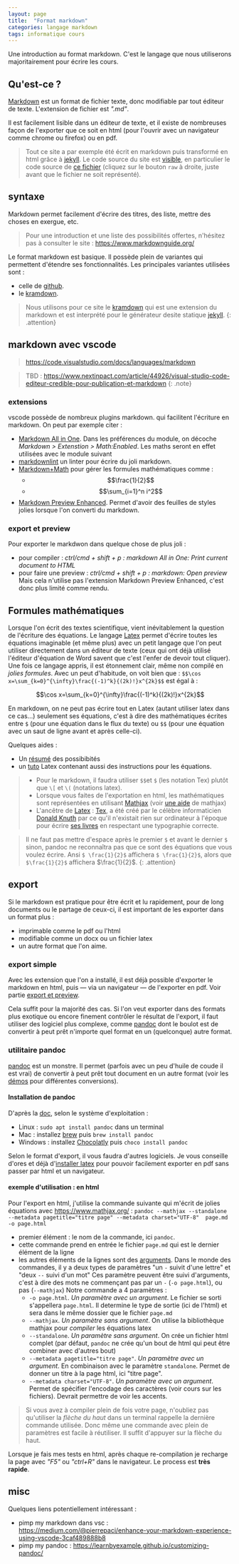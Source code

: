 ```yaml
---
layout: page
title:  "Format markdown"
categories: langage markdown
tags: informatique cours 
---
```


Une introduction au format markdown. C'est le langage que nous utiliserons majoritairement pour écrire les cours.

<!--more-->

## Qu'est-ce ?

[Markdown](https://fr.wikipedia.org/wiki/Markdown) est un format de fichier texte, donc modifiable par tout éditeur de texte. L'extension de fichier est *".md"*.

Il est facilement lisible dans un éditeur de texte, et il existe de nombreuses façon de l'exporter que ce soit en html (pour l'ouvrir avec un navigateur comme chrome ou firefox) ou en pdf.

> Tout ce site a par exemple été écrit en markdown puis transformé en html grâce à [jekyll](https://jekyllrb.com/). Le code source du site est [visible](https://github.com/FrancoisBrucker/cours_informatique), en particulier le code source de [ce fichier](https://github.com/FrancoisBrucker/cours_informatique/blob/master/docs/tutos/_posts/2021-08-30-format-markdown.md) (cliquez sur le bouton `raw` à droite, juste avant que le fichier ne soit représenté).

## syntaxe

Markdown permet facilement d'écrire des titres, des liste, mettre des choses en exergue, etc.

> Pour une introduction et une liste des possibilités offertes, n'hésitez pas à consulter le site : <https://www.markdownguide.org/>

Le format markdown est basique. Il possède plein de variantes qui permettent d'étendre ses fonctionnalités. Les principales variantes utilisées sont :

* celle de [github](https://guides.github.com/features/mastering-markdown/).
* le [kramdown](https://kramdown.gettalong.org/documentation.html).


> Nous utilisons pour ce site le [kramdown](https://kramdown.gettalong.org/documentation.html) qui est une extension du markdown et est interprété pour le générateur desite statique [jekyll](https://jekyllrb.com/).
{: .attention}


## markdown avec vscode

> <https://code.visualstudio.com/docs/languages/markdown>

> TBD : https://www.nextinpact.com/article/44926/visual-studio-code-editeur-credible-pour-publication-et-markdown
{: .note}

### extensions

vscode possède de nombreux plugins markdown. qui facilitent l'écriture en markdown. On peut par exemple citer :

* [Markdown All in One](https://github.com/yzhang-gh/vscode-markdown). Dans les préférences du module, on décoche *Markdown > Extenstion > Math:Enabled*. Les maths seront en effet utilisées avec le module suivant
* [markdownlint](https://learnbyexample.github.io/customizing-pandoc/) un linter pour écrire du joli markdown.
* [Markdown+Math](https://github.com/goessner/mdmath) pour gérer les formules mathématiques comme :
  * $$\frac{1}{2}$$
  * $$\sum_{i=1}^n i^2$$
* [Markdown Preview Enhanced](https://shd101wyy.github.io/markdown-preview-enhanced/#/). Permet d'avoir des feuilles de styles jolies lorsque l'on converti du markdown.

### export et preview

Pour exporter le markdwon dans quelque chose de plus joli :

* pour compiler : *ctrl/cmd + shift + p : markdown All in One: Print current document to HTML*
* pour faire une preview : *ctrl/cmd + shift + p : markdown: Open preview* Mais cela n'utilise pas l'extension Markdown Preview Enhanced, c'est donc plus limité comme rendu.

## Formules mathématiques

Lorsque l'on écrit des textes scientifique, vient inévitablement la question de l'écriture des équations. Le langage [Latex](https://fr.wikipedia.org/wiki/LaTeX) permet d'écrire toutes les équations imaginable (et même plus) avec un petit langage que l'on peut utiliser directement dans un éditeur de texte (ceux qui ont déjà utilisé l'éditeur d'équation de Word savent que c'est l'enfer de devoir tout cliquer). Une fois ce langage appris, il est étonnement clair, même non compilé en *jolies formules*. Avec un peut d'habitude, on voit bien que : `$$\cos x=\sum_{k=0}^{\infty}\frac{(-1)^k}{(2k)!}x^{2k}$$` est égal à :

$$\cos x=\sum_{k=0}^{\infty}\frac{(-1)^k}{(2k)!}x^{2k}$$

En markdown, on ne peut pas écrire tout en Latex (autant utiliser latex dans ce cas...) seulement ses équations, c'est à dire des mathématiques écrites entre `$` (pour une équation dans le flux du texte) ou `$$` (pour une équation avec un saut de ligne avant et après celle-ci).

Quelques aides :

* Un [résumé](http://tug.ctan.org/info/undergradmath/undergradmath.pdf) des possibibités
* un [tuto](https://www.science-emergence.com/Articles/Formules-math%C3%A9matiques-sous-LaTeX/) Latex contenant aussi des instructions pour les équations.


>* Pour le markdown, il faudra  utiliser  `$$`et `$` (les notation Tex) plutôt que `\[` et  `\(` (notations latex).
>* Lorsque vous faites de l'exportation en html, les mathématiques sont représentées en utilisant [Mathjax](https://www.mathjax.org/) (voir [une aide](ttps://math.meta.stackexchange.com/questions/5020/mathjax-basic-tutorial-and-quick-reference) de mathjax)
>* L'ancêtre de [Latex](https://fr.wikipedia.org/wiki/LaTeX) : [Tex](https://fr.wikipedia.org/wiki/TeX), a été créé par le célèbre informaticien [Donald Knuth](https://fr.wikipedia.org/wiki/Donald_Knuth) par ce qu'il n'existait rien sur ordinateur à l'époque pour écrire [ses livres](https://fr.wikipedia.org/wiki/The_Art_of_Computer_Programming) en respectant une typographie correcte.


>Il ne faut pas mettre d'espace après le premier `$` et avant le dernier `$` sinon, pandoc ne reconnaîtra pas que ce sont des équations que vous voulez écrire. Ansi `$ \frac{1}{2}$` affichera `$ \frac{1}{2}$`, alors que `$\frac{1}{2}$` affichera $\frac{1}{2}$.
{: .attention}

## export

Si le markdown est pratique pour être écrit et lu rapidement, pour de long documents ou le partage de ceux-ci, il est important de les exporter dans un format plus :

* imprimable comme le pdf ou l'html
* modifiable comme un docx ou un fichier latex
* un autre format que l'on aime.

### export simple

Avec les extension que l'on a installé, il est déjà possible d'exporter le markdown en html, puis — via un navigateur — de l'exporter en pdf. Voir partie [export et preview](#export-et-preview).

Cela suffit pour la majorité des cas. Si l'on veut exporter dans des formats plus exotique ou encore finement contrôler le résultat de l'export, il faut utiliser des logiciel plus complexe, comme [pandoc](https://pandoc.org/) dont le boulot est de convertir à peut prêt n'importe quel format en un (quelconque) autre  format.

### utilitaire pandoc

[pandoc](https://pandoc.org/) est un monstre. Il permet (parfois avec un peu d'huile de coude il est vrai) de convertir à peut prêt tout document en un autre format (voir les [démos](https://pandoc.org/demos.html) pour différentes conversions).

#### Installation de pandoc

D'après la [doc](https://pandoc.org/installing.html), selon le système d'exploitation :

* Linux : `sudo apt install pandoc` dans un terminal
* Mac : installez [brew](https://brew.sh/) puis `brew install pandoc`
* Windows : installez [Chocolatly](https://chocolatey.org/) puis `choco install pandoc`

Selon le format d'export, il vous faudra d'autres logiciels. Je vous conseille d'ores et déjà d'[installer latex](https://www.latex-project.org/get/) pour pouvoir facilement exporter en pdf sans passer par html et un navigateur.

#### exemple d'utilisation : en html

Pour l'export en html, j'utilise la commande suivante qui m'écrit de jolies équations avec <https://www.mathjax.org/> : `pandoc --mathjax --standalone --metadata pagetitle="titre page" --metadata charset="UTF-8"  page.md -o page.html`

* premier élément : le nom de la commande, ici `pandoc`.
* cette commande prend en entrée le fichier `page.md` qui est le dernier élément de la ligne
* les autres éléments de la lignes sont des [arguments](https://fr.wikipedia.org/wiki/Commandes_Unix#Le_passage_d'arguments_aux_commandes). Dans le monde des commandes, il y a deux types de paramètres "un `-` suivit d'une lettre" et "deux `--` suivi d'un mot" Ces paramètre peuvent être suivi d'arguments, c'est à dire des mots ne commençant pas par un `-` (`-o page.html`), ou pas (`--mathjax`) Notre commande a 4 paramètres :
  * `-o page.html`. *Un paramètre avec un argument*. Le fichier se sorti s'appellera `page.html`. Il determine le type de sortie (ici de l'html) et sera dans le même dossier que le fichier `page.md`
  * `--mathjax`. *Un paramètre sans argument*. On utilise la bibliothèque mathjax pour *compiler* les équations latex
  * `--standalone`. *Un paramètre sans argument*. On crée un fichier html complet (par défaut, `pandoc` ne crée qu'un bout de html qui peut être combiner avec d'autres bout)
  * `--metadata pagetitle="titre page"`. *Un paramètre avec un argument*. En combinaison avec le paramètre `standalone`. Permet de donner un titre à la page html, ici "titre page".
  * `--metadata charset="UTF-8"`. *Un paramètre avec un argument*. Permet de spécifier l'encodage des caractères (voir cours sur les fichiers). Devrait permettre de voir les accents.

>Si vous avez à compiler plein de fois votre page, n'oubliez pas qu'utiliser la *flèche du haut* dans un terminal rappelle la dernière commande utilisée. Donc même une commande avec plein de paramètres est facile à réutiliser. Il suffit d'appuyer sur la flèche du haut.

Lorsque je fais mes tests en html, après chaque re-compilation je recharge la page avec *"F5"* ou *"ctrl+R"* dans le navigateur. Le process est **très rapide**.

## misc

Quelques liens potentiellement intéressant :

* pimp my markdown dans vsc : <https://medium.com/@pierrepaci/enhance-your-markdown-experience-using-vscode-3caf489888b8>
* pimp my pandoc : <https://learnbyexample.github.io/customizing-pandoc/>
